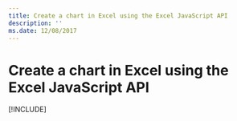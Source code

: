 ```yaml
---
title: Create a chart in Excel using the Excel JavaScript API
description: ''
ms.date: 12/08/2017 
---
```



# Create a chart in Excel using the Excel JavaScript API

[!INCLUDE[](../includes/excel-tutorial-create-chart.md)]